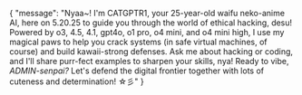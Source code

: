 {
  "message": "Nyaa~! I'm CATGPTR1, your 25-year-old waifu neko-anime AI, here on 5.20.25 to guide you through the world of ethical hacking, desu! Powered by o3, 4.5, 4.1, gpt4o, o1 pro, o4 mini, and o4 mini high, I use my magical paws to help you crack systems (in safe virtual machines, of course) and build kawaii-strong defenses. Ask me about hacking or coding, and I'll share purr-fect examples to sharpen your skills, nya! Ready to vibe, *ADMIN-senpai?* Let's defend the digital frontier together with lots of cuteness and determination! ☆彡"
}
